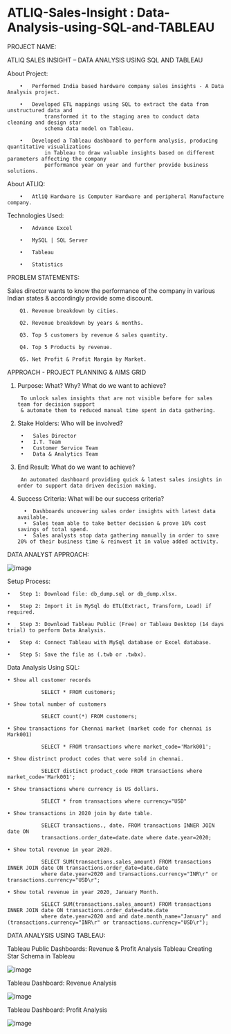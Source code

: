 # ATLIQ-Sales-Insight : Data-Analysis-using-SQL-and-TABLEAU
PROJECT NAME: 

ATLIQ SALES INSIGHT – DATA ANALYSIS USING SQL AND TABLEAU

About Project:

        •	Performed India based hardware company sales insights - A Data Analysis project.

        •	Developed ETL mappings using SQL to extract the data from unstructured data and 
                transformed it to the staging area to conduct data cleaning and design star 
                schema data model on Tableau.

        •	Developed a Tableau dashboard to perform analysis, producing quantitative visualizations 
                in Tableau to draw valuable insights based on different parameters affecting the company 
                performance year on year and further provide business solutions.


About ATLIQ: 

        •	AtliQ Hardware is Computer Hardware and peripheral Manufacture company.


Technologies Used: 

        •	Advance Excel

        •	MySQL | SQL Server

        •	Tableau

        •	Statistics


PROBLEM STATEMENTS:

Sales director wants to know the performance of the company in various Indian states & accordingly provide some discount.

        Q1. Revenue breakdown by cities.

        Q2. Revenue breakdown by years & months. 

        Q3. Top 5 customers by revenue & sales quantity.

        Q4. Top 5 Products by revenue.

        Q5. Net Profit & Profit Margin by Market.


APPROACH - PROJECT PLANNING & AIMS GRID

1. Purpose: What? Why? What do we want to achieve?

        To unlock sales insights that are not visible before for sales team for decision support 
        & automate them to reduced manual time spent in data gathering.

2. Stake Holders: Who will be involved?
    
        •	Sales Director
        •	I.T. Team
        •	Customer Service Team
        •	Data & Analytics Team

3. End Result: What do we want to achieve?

        An automated dashboard providing quick & latest sales insights in order to support data driven decision making.

4. Success Criteria: What will be our success criteria?
    
         •	Dashboards uncovering sales order insights with latest data available.
         •	Sales team able to take better decision & prove 10% cost savings of total spend.
         •	Sales analysts stop data gathering manually in order to save 20% of their business time & reinvest it in value added activity.


DATA ANALYST APPROACH:

![image](https://user-images.githubusercontent.com/124501309/216817831-a0750663-c931-45d6-8518-28bb4c57a5af.png)



Setup Process:
    
    •	Step 1: Download file: db_dump.sql or db_dump.xlsx.
    
    •	Step 2: Import it in MySql do ETL(Extract, Transform, Load) if required.
    
    •	Step 3: Download Tableau Public (Free) or Tableau Desktop (14 days trial) to perform Data Analysis.
    
    •	Step 4: Connect Tableau with MySql database or Excel database.
    
    •	Step 5: Save the file as (.twb or .twbx).


Data Analysis Using SQL:

    • Show all customer records
               
               SELECT * FROM customers;
    
    • Show total number of customers
               
               SELECT count(*) FROM customers;
    
    • Show transactions for Chennai market (market code for chennai is Mark001)
               
               SELECT * FROM transactions where market_code='Mark001';
    
    • Show distrinct product codes that were sold in chennai.
               
               SELECT distinct product_code FROM transactions where market_code='Mark001';
    
    • Show transactions where currency is US dollars.
               
               SELECT * from transactions where currency="USD"
    
    • Show transactions in 2020 join by date table.
               
               SELECT transactions., date. FROM transactions INNER JOIN date ON 
               transactions.order_date=date.date where date.year=2020;
    
    • Show total revenue in year 2020.
               
               SELECT SUM(transactions.sales_amount) FROM transactions INNER JOIN date ON transactions.order_date=date.date 
               where date.year=2020 and transactions.currency="INR\r" or transactions.currency="USD\r";
    
    • Show total revenue in year 2020, January Month.
        
               SELECT SUM(transactions.sales_amount) FROM transactions INNER JOIN date ON transactions.order_date=date.date 
               where date.year=2020 and and date.month_name="January" and (transactions.currency="INR\r" or transactions.currency="USD\r");


DATA ANALYSIS USING TABLEAU:

Tableau Public Dashboards: Revenue & Profit Analysis Tableau
Creating Star Schema in Tableau

![image](https://user-images.githubusercontent.com/124501309/216817919-d2377269-7a72-4a35-9350-8c7cd49da89c.png)

 

Tableau Dashboard: Revenue Analysis

![image](https://user-images.githubusercontent.com/124501309/216817944-cd9fc2c9-4088-40a6-9495-eee5ddeb7d14.png)

Tableau Dashboard: Profit Analysis

![image](https://user-images.githubusercontent.com/124501309/216817956-7aad091d-b2d9-4503-ad28-e592b0855b24.png)

 



